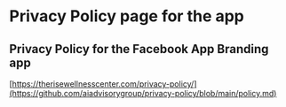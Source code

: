 # Privacy Policy page for the app

## Privacy Policy for the Facebook App Branding app
[https://therisewellnesscenter.com/privacy-policy/](https://github.com/aiadvisorygroup/privacy-policy/blob/main/policy.md)
